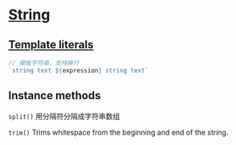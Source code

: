# [String](https://developer.mozilla.org/en-US/docs/Web/JavaScript/Reference/Global_Objects/String)

## [Template literals](https://developer.mozilla.org/en-US/docs/Web/JavaScript/Reference/Template_literals)

```js
// 模板字符串，支持换行
`string text ${expression} string text`
```

## Instance methods

`split()` 用分隔符分隔成字符串数组

`trim()` Trims whitespace from the beginning and end of the string.
